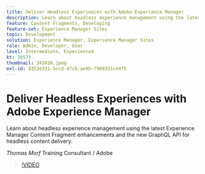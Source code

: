 ```yaml
---
title: Deliver Headless Experiences with Adobe Experience Manager
description: Learn about headless experience management using the latest Experience Manager Content Fragment enhancements and the new GraphQL API for headless content delivery.
feature: Content Fragments, Developing
feature-set: Experience Manager Sites
topic: Development
solution: Experience Manager, Experience Manager Sites
role: Admin, Developer, User
level: Intermediate, Experienced
kt: 10573
thumbnail: 343816.jpeg
exl-id: 0353e331-5ccd-47cb-ae9b-f969351ce4f5
---
```

# Deliver Headless Experiences with Adobe Experience Manager

Learn about headless experience management using the latest Experience Manager Content Fragment enhancements and the new GraphQL API for headless content delivery.

*Thomas Morf* Training Consultant / Adobe

>[!VIDEO](https://video.tv.adobe.com/v/343816/?quality=12&learn=on)
